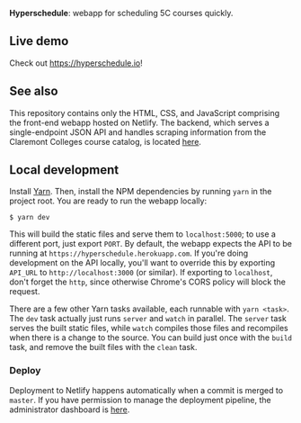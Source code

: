 **Hyperschedule**: webapp for scheduling 5C courses quickly.

## Live demo

Check out <https://hyperschedule.io>!

## See also

This repository contains only the HTML, CSS, and JavaScript comprising
the front-end webapp hosted on Netlify. The backend, which serves a
single-endpoint JSON API and handles scraping information from the
Claremont Colleges course catalog, is located [here][scraper].

## Local development

Install [Yarn]. Then, install the NPM dependencies by running `yarn`
in the project root. You are ready to run the webapp locally:

    $ yarn dev

This will build the static files and serve them to `localhost:5000`;
to use a different port, just export `PORT`. By default, the webapp
expects the API to be running at
`https://hyperschedule.herokuapp.com`. If you're doing development on
the API locally, you'll want to override this by exporting `API_URL`
to `http://localhost:3000` (or similar). If exporting to `localhost`,
don't forget the `http`, since otherwise Chrome's CORS policy will
block the request.

There are a few other Yarn tasks available, each runnable with `yarn
<task>`. The `dev` task actually just runs `server` and `watch` in
parallel. The `server` task serves the built static files, while
`watch` compiles those files and recompiles when there is a change to
the source. You can build just once with the `build` task, and remove
the built files with the `clean` task.

### Deploy

Deployment to Netlify happens automatically when a commit is merged to
`master`. If you have permission to manage the deployment pipeline,
the administrator dashboard is [here][netlify].

[heroku]: https://dashboard.heroku.com/apps/hyperschedule
[netlify]: https://app.netlify.com/sites/hyperschedule/overview
[scraper]: https://github.com/MuddCreates/hyperschedule-scraper
[yarn]: https://yarnpkg.com/en/
